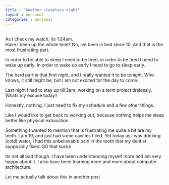 ```yaml
---
title : "Another sleepless night"
layout : personal
categories : personal
---
```

<br/>
As I check my watch, its 1:24am.
<br /> 
Have I been up the whole time? No, ive been in bed since 10. And that is the most frustrating part.

In order to be able to sleep I need to be tired, in order to be tired I need to wake up early. In order to wake up early I need to go to sleep early.

The hard part is that first night, and I really wanted it to be tonight. Who knows, it still might be, but I am not excited for the day to come.

Last night I had to stay up till 2am, working on a term project tirelessly. Whats my excuse today?

Honestly, nothing. I just need to fix my schedule and a few other things.

Like I would like to get back to working out, because nothing helps me sleep better like physical exhaustion.

Something I wanted to mention that is frustrating me quite a bit are my teeth. I am 19, and just had some cavities filled. Yet today as I was drinking (cold) water, I had this unbelievable pain in the tooth that my dentist supposidly fixed. SO that sucks

Its not all bad though. I have been understanding myself more and am very happy about it. I also have been learning more and more about computer architecture.

Let me actually talk about this in another post

  
